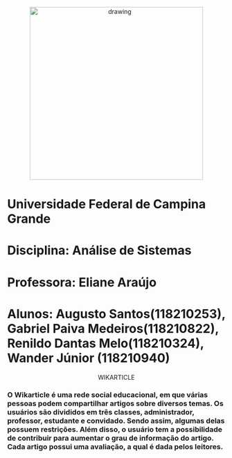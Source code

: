 <p align="center">
  <img align="center" src="https://upload.wikimedia.org/wikipedia/commons/thumb/5/5d/UfcgBrasao.jpg/1200px-UfcgBrasao.jpg" alt="drawing" height=400 width="400"/>
</p>

# Universidade Federal de Campina Grande
# Disciplina: Análise de Sistemas
# Professora: Eliane Araújo
# Alunos: Augusto Santos(118210253), Gabriel Paiva Medeiros(118210822), Renildo Dantas Melo(118210324), Wander Júnior (118210940) 

<p align="center"> WIKARTICLE </p>

### O Wikarticle é uma rede social educacional, em que várias pessoas podem compartilhar artigos sobre diversos temas. Os usuários são divididos em três classes, administrador, professor, estudante e convidado. Sendo assim, algumas delas possuem restrições. Além disso, o usuário tem a possibilidade de contribuir para aumentar o grau de informação do artigo. Cada artigo possui uma avaliação, a qual é dada pelos leitores. 
